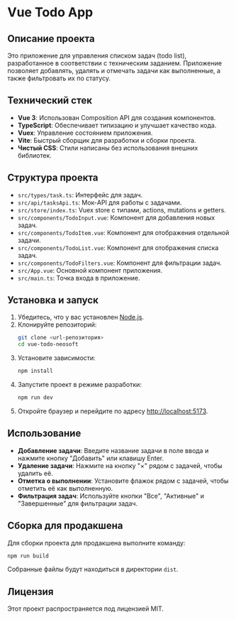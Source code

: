 # Vue Todo App

## Описание проекта
Это приложение для управления списком задач (todo list), разработанное в соответствии с техническим заданием. Приложение позволяет добавлять, удалять и отмечать задачи как выполненные, а также фильтровать их по статусу.

## Технический стек
- **Vue 3**: Использован Composition API для создания компонентов.
- **TypeScript**: Обеспечивает типизацию и улучшает качество кода.
- **Vuex**: Управление состоянием приложения.
- **Vite**: Быстрый сборщик для разработки и сборки проекта.
- **Чистый CSS**: Стили написаны без использования внешних библиотек.

## Структура проекта
- `src/types/task.ts`: Интерфейс для задач.
- `src/api/tasksApi.ts`: Мок-API для работы с задачами.
- `src/store/index.ts`: Vuex store с типами, actions, mutations и getters.
- `src/components/TodoInput.vue`: Компонент для добавления новых задач.
- `src/components/TodoItem.vue`: Компонент для отображения отдельной задачи.
- `src/components/TodoList.vue`: Компонент для отображения списка задач.
- `src/components/TodoFilters.vue`: Компонент для фильтрации задач.
- `src/App.vue`: Основной компонент приложения.
- `src/main.ts`: Точка входа в приложение.

## Установка и запуск
1. Убедитесь, что у вас установлен [Node.js](https://nodejs.org/).
2. Клонируйте репозиторий:
   ```bash
   git clone <url-репозитория>
   cd vue-todo-neosoft
   ```
3. Установите зависимости:
   ```bash
   npm install
   ```
4. Запустите проект в режиме разработки:
   ```bash
   npm run dev
   ```
5. Откройте браузер и перейдите по адресу [http://localhost:5173](http://localhost:5173).

## Использование
- **Добавление задачи**: Введите название задачи в поле ввода и нажмите кнопку "Добавить" или клавишу Enter.
- **Удаление задачи**: Нажмите на кнопку "×" рядом с задачей, чтобы удалить её.
- **Отметка о выполнении**: Установите флажок рядом с задачей, чтобы отметить её как выполненную.
- **Фильтрация задач**: Используйте кнопки "Все", "Активные" и "Завершенные" для фильтрации задач.

## Сборка для продакшена
Для сборки проекта для продакшена выполните команду:
```bash
npm run build
```
Собранные файлы будут находиться в директории `dist`.

## Лицензия
Этот проект распространяется под лицензией MIT. 